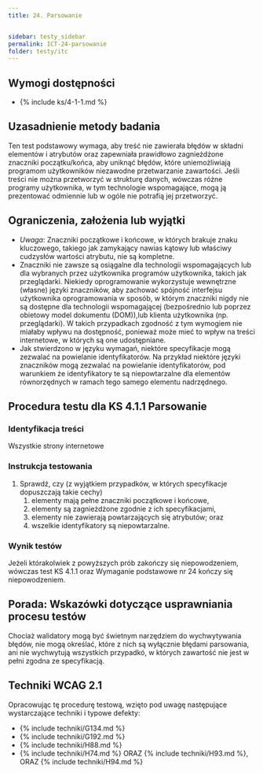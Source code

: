 ```yaml
---
title: 24. Parsowanie


sidebar: testy_sidebar
permalink: ICT-24-parsowanie
folder: testy/itc
---
```


## Wymogi dostępności
- {% include ks/4-1-1.md %}

## Uzasadnienie metody badania
Ten test podstawowy wymaga, aby treść nie zawierała błędów w składni elementów i atrybutów oraz zapewniała prawidłowo zagnieżdżone znaczniki początku/końca, aby uniknąć błędów, które uniemożliwiają programom użytkowników niezawodne przetwarzanie zawartości. Jeśli treści nie można przetworzyć w strukturę danych, wówczas różne programy użytkownika, w tym technologie wspomagające, mogą ją prezentować  odmiennie lub w ogóle nie potrafią jej przetworzyć.



## Ograniczenia, założenia lub wyjątki

-   *Uwaga*: Znaczniki początkowe i końcowe, w których brakuje znaku kluczowego, takiego jak zamykający nawias kątowy lub właściwy cudzysłów wartości atrybutu, nie są kompletne.
- Znaczniki nie zawsze są osiągalne dla technologii wspomagających lub dla wybranych przez użytkownika programów użytkownika, takich jak przeglądarki. Niekiedy oprogramowanie wykorzystuje wewnętrzne (własne) języki znaczników, aby zachować spójność interfejsu użytkownika oprogramowania w sposób, w którym znaczniki nigdy nie są dostępne dla technologii wspomagającej (bezpośrednio lub poprzez obietowy model dokumentu (DOM)),lub klienta użytkownika (np. przeglądarki).  W takich przypadkach zgodność z tym wymogiem nie miałaby wpływu na dostępność, ponieważ może mieć to wpływ na treści internetowe, w których są one udostępniane.
-    Jak stwierdzono w języku wymagań, niektóre specyfikacje mogą zezwalać na powielanie identyfikatorów. Na przykład niektóre języki znaczników mogą zezwalać na powielanie identyfikatorów, pod warunkiem że identyfikatory te są niepowtarzalne dla elementów równorzędnych w ramach tego samego elementu nadrzędnego.


## Procedura testu dla KS 4.1.1 Parsowanie

### Identyfikacja treści
Wszystkie strony internetowe

### Instrukcja testowania
1.  Sprawdź, czy (z wyjątkiem przypadków, w których specyfikacje dopuszczają takie cechy)
    1.  elementy mają pełne znaczniki początkowe i końcowe,
    2.  elementy są zagnieżdżone zgodnie z ich specyfikacjami,
    3.  elementy nie zawierają powtarzających się atrybutów; oraz
    4.  wszelkie identyfikatory są niepowtarzalne.

### Wynik testów
Jeżeli którakolwiek z powyższych prób zakończy się niepowodzeniem, wówczas test KS 4.1.1  oraz Wymaganie podstawowe nr 24 kończy się niepowodzeniem.

## Porada: Wskazówki dotyczące usprawniania procesu testów

Chociaż walidatory mogą być świetnym narzędziem do wychwytywania błędów, nie mogą określać, które z nich są wyłącznie błędami parsowania, ani nie wychwytują wszystkich przypadkó, w których zawartość nie jest w pełni zgodna ze specyfikacją.


## Techniki WCAG 2.1
Opracowując tę procedurę testową, wzięto pod uwagę następujące wystarczające techniki i typowe defekty:

- {% include techniki/G134.md %}
- {% include techniki/G192.md %}
- {% include techniki/H88.md %}
- {% include techniki/H74.md %} ORAZ {% include techniki/H93.md %}, ORAZ {% include techniki/H94.md %}
